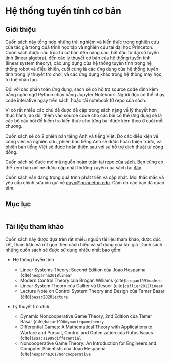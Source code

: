 # Hệ thống tuyến tính cơ bản
## Giới thiệu
Cuốn sách này tổng hợp những trải nghiệm và kiến thức trong nghiên cứu của tác giả trong quá trình học tập và nghiên cứu tại đại học Princeton. Cuốn sách được cấu trúc từ cơ bản đến nâng cao, bắt đầu từ đại số tuyến tính (linear algebra), đến các lý thuyết cơ bản của hệ thống tuyến tính (linear system theory), các ứng dụng của hệ thống tuyến tính trong hệ thống robot và điều khiển, cuối cùng là các ứng dụng của hệ thống tuyến tính trong lý thuyết trò chơi, và các ứng dụng khác trong hệ thống máy học, trí tuệ nhân tạo. 

Đối với các phần toán ứng dụng, sách sẽ có hỗ trợ source code đính kèm bằng ngôn ngữ Python chạy bằng Jupyter Notebook. Người đọc có thể chạy code interative ngay trên sách, hoặc tải notebook từ repo của sách.

Vì có rất nhiều các chủ đề được đề cập trong sách nặng về lý thuyết hơn thực hành, do đó, thêm vào source code cho các bài có thể ứng dụng sẽ là các bộ câu hỏi để kiểm tra kiến thức cho từng bài được kèm theo ở cuối mỗi chương.

Cuốn sách sẽ có 2 phiên bản tiếng Anh và tiếng Việt. Do các điều kiện về công việc và nghiên cứu, phiên bản tiếng Anh sẽ được hoàn thiện trước, và phiên bản tiếng Việt sẽ được hoàn thiện sau với sự hỗ trợ dịch thuật từ cộng đồng.

Cuốn sách sẽ được mở mã nguồn hoàn toàn tại [repo của sách](https://github.com/buzinguyen/linsys-intro). Bạn cũng có thể xem bản online được cập nhật thường xuyên của sách tại [đây](https://www.buzinguyen.com/linsys-intro/intro.html).

Cuốn sách vẫn đang trong quá trình phát triển và cập nhật. Mọi thắc mắc và yêu cầu chỉnh sửa xin gửi về [duyn@princeton.edu](mailto:duyn@princeton.edu). Cảm ơn các bạn đã quan tâm.

## Mục lục

```{tableofcontents}
```

## Tài liệu tham khảo
Cuốn sách này được dựa trên rất nhiều nguồn tài liệu tham khảo, được đúc kết, tham lược và rút gọn theo cách hiểu và sử dụng của tác giả. Danh sách những cuốn sách sẽ được sử dụng nhiều nhất bao gồm:

* Hệ thống tuyến tính
	* Linear Systems Theory: Second Edition của Joao Hespanha {cite}`hespanha2018linear`
	* Modern Control Theory của Brogan Williams {cite}`brogan1991modern`
	* Linear System Theory của Callier và Desoer {cite}`callier2012linear`
	* Lecture Note on Control System Theory and Design của Tamer Basar {cite}`basar2020lecture`

* Lý thuyết trò chơi
	* Dynamic Noncooperative Game Theory, 2nd Edition của Tamer Basar {cite}`basar1998dynamicgametheory`
	* Differential Games: A Mathematical Theory with Applications to Warfare and Pursuit, Control and Optimization của Rufus Isaacs {cite}`isaacs1999differential`
	* Noncooperative Game Theory: An Introduction for Engineers and Computer Scientists của Joao Hespanha {cite}`hespanha2017noncooperative`

```{bibliography}
```
